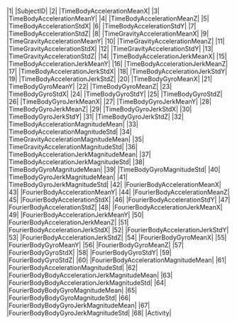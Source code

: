 
|1|	|SubjectID|
|2|	|TimeBodyAccelerationMeanX|
|3|	|TimeBodyAccelerationMeanY|
|4|	|TimeBodyAccelerationMeanZ|
|5|	|TimeBodyAccelerationStdX|
|6|	|TimeBodyAccelerationStdY|
|7|	|TimeBodyAccelerationStdZ|
|8|	|TimeGravityAccelerationMeanX|
|9|	|TimeGravityAccelerationMeanY|
|10|	|TimeGravityAccelerationMeanZ|
|11|	|TimeGravityAccelerationStdX|
|12|	|TimeGravityAccelerationStdY|
|13|	|TimeGravityAccelerationStdZ|
|14|	|TimeBodyAccelerationJerkMeanX|
|15|	|TimeBodyAccelerationJerkMeanY|
|16|	|TimeBodyAccelerationJerkMeanZ|
|17|	|TimeBodyAccelerationJerkStdX|
|18|	|TimeBodyAccelerationJerkStdY|
|19|	|TimeBodyAccelerationJerkStdZ|
|20|	|TimeBodyGyroMeanX|
|21|	|TimeBodyGyroMeanY|
|22|	|TimeBodyGyroMeanZ|
|23|	|TimeBodyGyroStdX|
|24|	|TimeBodyGyroStdY|
|25|	|TimeBodyGyroStdZ|
|26|	|TimeBodyGyroJerkMeanX|
|27|	|TimeBodyGyroJerkMeanY|
|28|	|TimeBodyGyroJerkMeanZ|
|29|	|TimeBodyGyroJerkStdX|
|30|	|TimeBodyGyroJerkStdY|
|31|	|TimeBodyGyroJerkStdZ|
|32|	|TimeBodyAccelerationMagnitudeMean|
|33|	|TimeBodyAccelerationMagnitudeStd|
|34|	|TimeGravityAccelerationMagnitudeMean|
|35|	|TimeGravityAccelerationMagnitudeStd|
|36|	|TimeBodyAccelerationJerkMagnitudeMean|
|37|	|TimeBodyAccelerationJerkMagnitudeStd|
|38|	|TimeBodyGyroMagnitudeMean|
|39|	|TimeBodyGyroMagnitudeStd|
|40|	|TimeBodyGyroJerkMagnitudeMean|
|41|	|TimeBodyGyroJerkMagnitudeStd|
|42|	|FourierBodyAccelerationMeanX|
|43|	|FourierBodyAccelerationMeanY|
|44|	|FourierBodyAccelerationMeanZ|
|45|	|FourierBodyAccelerationStdX|
|46|	|FourierBodyAccelerationStdY|
|47|	|FourierBodyAccelerationStdZ|
|48|	|FourierBodyAccelerationJerkMeanX|
|49|	|FourierBodyAccelerationJerkMeanY|
|50|	|FourierBodyAccelerationJerkMeanZ|
|51|	|FourierBodyAccelerationJerkStdX|
|52|	|FourierBodyAccelerationJerkStdY|
|53|	|FourierBodyAccelerationJerkStdZ|
|54|	|FourierBodyGyroMeanX|
|55|	|FourierBodyGyroMeanY|
|56|	|FourierBodyGyroMeanZ|
|57|	|FourierBodyGyroStdX|
|58|	|FourierBodyGyroStdY|
|59|	|FourierBodyGyroStdZ|
|60|	|FourierBodyAccelerationMagnitudeMean|
|61|	|FourierBodyAccelerationMagnitudeStd|
|62|	|FourierBodyBodyAccelerationJerkMagnitudeMean|
|63|	|FourierBodyBodyAccelerationJerkMagnitudeStd|
|64|	|FourierBodyBodyGyroMagnitudeMean|
|65|	|FourierBodyBodyGyroMagnitudeStd|
|66|	|FourierBodyBodyGyroJerkMagnitudeMean|
|67|	|FourierBodyBodyGyroJerkMagnitudeStd|
|68|	|Activity|

